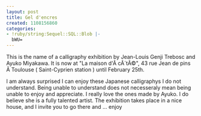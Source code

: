 ```yaml
---
layout: post
title: Gel d'encres
created: 1108156860
categories:
- !ruby/string:Sequel::SQL::Blob |-
  bWU=
---
```

This is the name of a calligraphy exhibition by Jean-Louis Genji Trebosc and Ayuko Miyakawa.
It is now at "La maison d'Ã  cÃ´tÃ©", 43 rue Jean de pins Ã  Toulouse ( Saint-Cyprien station ) until February 25th.
<!--break-->
I am always surprised I can enjoy these Japanese calligraphys I do not understand.
Being unable to understand does not necesseraly mean being unable to enjoy and appreciate.
I really love the ones made by Ayuko. I do believe she is a fully talented artist.
The exhibition takes place in a nice house, and I invite you to go there and ... enjoy
